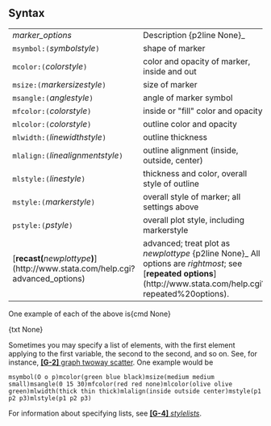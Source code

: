 ## Syntax

<table class="standard">
<colgroup>
<col style="width: 50%" />
<col style="width: 50%" />
</colgroup>
<tbody>
<tr class="odd">
<td><var class="command">marker_options</var></td>
<td>Description <span>{p2line None}_</td>
</tr>
<tr class="even">
<td><code class="command">msymbol:(</code><var class="command">symbolstyle</var><code class="command">)</code></td>
<td>shape of marker</td>
</tr>
<tr class="odd">
<td><code class="command">mcolor:(</code><var class="command">colorstyle</var><code class="command">)</code></td>
<td>color and opacity of marker, inside and out</td>
</tr>
<tr class="even">
<td><code class="command">msize:(</code><var class="command">markersizestyle</var><code class="command">)</code></td>
<td>size of marker</td>
</tr>
<tr class="odd">
<td><code class="command">msangle:(</code><var class="command">anglestyle</var><code class="command">)</code></td>
<td>angle of marker symbol</td>
</tr>
<tr class="even">
<td><code class="command">mfcolor:(</code><var class="command">colorstyle</var><code class="command">)</code></td>
<td>inside or "fill" color and opacity</td>
</tr>
<tr class="odd">
<td><code class="command">mlcolor:(</code><var class="command">colorstyle</var><code class="command">)</code></td>
<td>outline color and opacity</td>
</tr>
<tr class="even">
<td><code class="command">mlwidth:(</code><var class="command">linewidthstyle</var><code class="command">)</code></td>
<td>outline thickness</td>
</tr>
<tr class="odd">
<td><code class="command">mlalign:(</code><var class="command">linealignmentstyle</var><code class="command">)</code></td>
<td>outline alignment (inside, outside, center)</td>
</tr>
<tr class="even">
<td><code class="command">mlstyle:(</code><var class="command">linestyle</var><code class="command">)</code></td>
<td>thickness and color, overall style of outline</td>
</tr>
<tr class="odd">
<td><code class="command">mstyle:(</code><var class="command">markerstyle</var><code class="command">)</code></td>
<td>overall style of marker; all settings above</td>
</tr>
<tr class="even">
<td><code class="command">pstyle:(</code><var class="command">pstyle</var><code class="command">)</code></td>
<td>overall plot style, including markerstyle</td>
</tr>
<tr class="odd">
<td>[<strong>recast(</strong><var class="command">newplottype</var><strong>)</strong>](http://www.stata.com/help.cgi?advanced_options)</td>
<td>advanced; treat plot as <var class="command">newplottype</var> <span>{p2line None}_
All options are <var class="command">rightmost</var>; see [<strong>repeated options</strong>](http://www.stata.com/help.cgi?repeated%20options).</td>
</tr>
</tbody>
</table>

One example of each of the above is{cmd None}

{txt None}

Sometimes you may specify a list of elements, with the first element
applying to the first variable, the second to the second, and so on.
See, for instance,
[<strong>[G-2]</strong> graph twoway scatter](http://www.stata.com/help.cgi?scatter).
One example would be

`msymbol(O o p)mcolor(green blue black)msize(medium medium small)msangle(0 15 30)mfcolor(red red none)mlcolor(olive olive green)mlwidth(thick thin thick)mlalign(inside outside center)mstyle(p1 p2 p3)mlstyle(p1 p2 p3)`

For information about specifying lists, see
[<strong>[G-4]</strong> <em>stylelists</em>](http://www.stata.com/help.cgi?stylelists).
